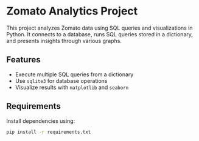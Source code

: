 # Zomato Analytics Project

This project analyzes Zomato data using SQL queries and visualizations in Python. It connects to a database, runs SQL queries stored in a dictionary, and presents insights through various graphs.

## Features

- Execute multiple SQL queries from a dictionary
- Use `sqlite3` for database operations
- Visualize results with `matplotlib` and `seaborn`

## Requirements

Install dependencies using:

```bash
pip install -r requirements.txt

